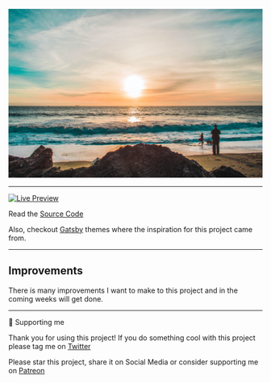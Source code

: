 
![](public/images/morning-read.jpg)

---


[![Live Preview](https://img.lekoarts.de/gatsby/preview.svg)](https://morning.samueltrahan.com)

Read the [Source Code](https://github.com/samueltrahan/-website-morning)

Also, checkout [Gatsby](https://www.gatsbyjs.com/) themes where the inspiration for this project came from.

----

## Improvements

There is many improvements I want to make to this project and in the coming weeks will get done.

---
🌟 Supporting me

Thank you for using this project! If you do something cool with this project please tag me on [Twitter](https://twitter.com/samueltrahan4)

Please star this project, share it on Social Media or consider supporting me on [Patreon](https://patreon.com/samueltrahan)


